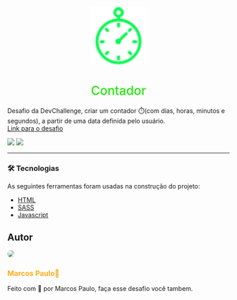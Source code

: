 <div align="center">
    <img src="./assets/favicon.png" width="130px"/>
    <h1 align="center" style="color: #21eb00; font-weight: 500;">Contador</h1>
</div>
<p>
    Desafio da DevChallenge, criar um contador ⏱️(com dias, horas, minutos e segundos), a partir de uma data definida pelo usuário. 
    <br/>
    <a href="https://devchallenge.vercel.app/challenges/5ed6d70709347b1dbf411b37/details">Link para o desafio</a>
</p>
<div>
    <img src="https://img.shields.io/static/v1?label=License&message=MIT&color=21eb00&style=flat"/>
    <img src="https://img.shields.io/static/v1?label=Status&message=80%&color=21eb00&style=flat"/>
</div>

<hr/>

### 🛠 Tecnologias

As seguintes ferramentas foram usadas na construção do projeto:

- [HTML]()
- [SASS](https://sass-lang.com/)
- [Javascript](https://www.ecma-international.org/)

<h2>Autor</h2>
<img src="https://github.com/mr-soulfox.png" style="border-radius: 100%; width: 110px;"/>
<br/>
<h3 style="font-weight: 600; color: orange;">Marcos Paulo🦊</h3>
<p>Feito com 🧡 por Marcos Paulo, faça esse desafio você tambem.</p>

